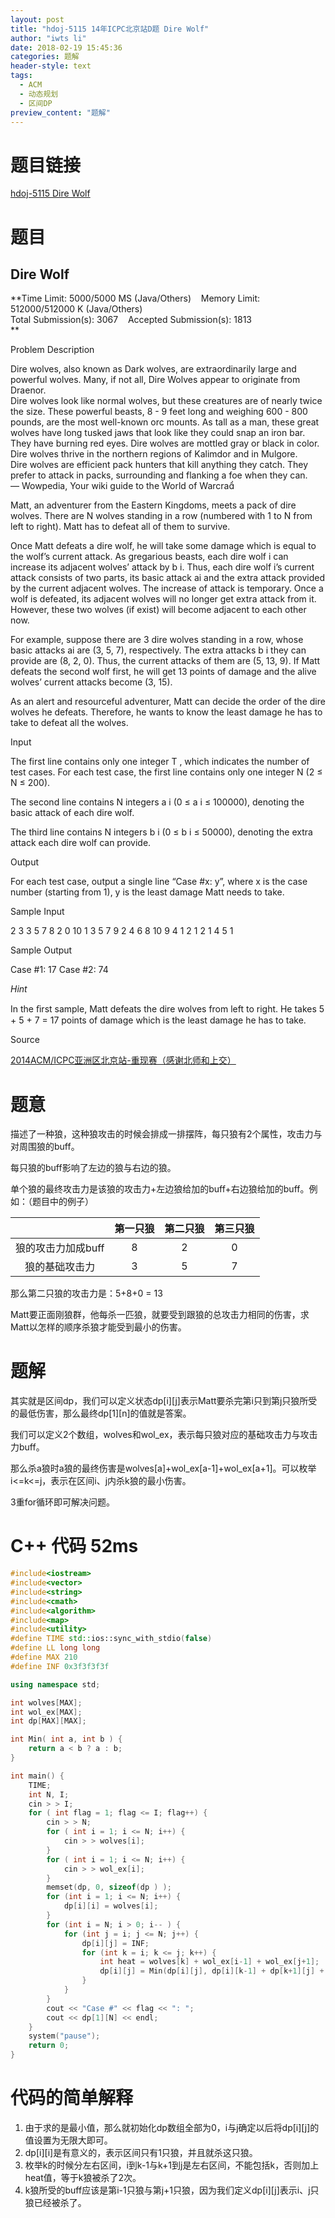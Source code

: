 ```yaml
---
layout: post
title: "hdoj-5115 14年ICPC北京站D题 Dire Wolf"
author: "iwts li"
date: 2018-02-19 15:45:36
categories: 题解
header-style: text
tags:
  - ACM
  - 动态规划
  - 区间DP
preview_content: "题解"
---
```


# 题目链接  

[hdoj-5115 Dire Wolf](http://acm.hdu.edu.cn/showproblem.php?pid=5115)

# 题目

Dire Wolf
---------

**Time Limit: 5000/5000 MS (Java/Others)    Memory Limit: 512000/512000 K (Java/Others)  
Total Submission(s): 3067    Accepted Submission(s): 1813  
**  
  

Problem Description

Dire wolves, also known as Dark wolves, are extraordinarily large and powerful wolves. Many, if not all, Dire Wolves appear to originate from Draenor.  
Dire wolves look like normal wolves, but these creatures are of nearly twice the size. These powerful beasts, 8 - 9 feet long and weighing 600 - 800 pounds, are the most well-known orc mounts. As tall as a man, these great wolves have long tusked jaws that look like they could snap an iron bar. They have burning red eyes. Dire wolves are mottled gray or black in color. Dire wolves thrive in the northern regions of Kalimdor and in Mulgore.  
Dire wolves are efficient pack hunters that kill anything they catch. They prefer to attack in packs, surrounding and flanking a foe when they can.  
— Wowpedia, Your wiki guide to the World of Warcra  
  
Matt, an adventurer from the Eastern Kingdoms, meets a pack of dire wolves. There are N wolves standing in a row (numbered with 1 to N from left to right). Matt has to defeat all of them to survive.  
  
Once Matt defeats a dire wolf, he will take some damage which is equal to the wolf’s current attack. As gregarious beasts, each dire wolf i can increase its adjacent wolves’ attack by b i. Thus, each dire wolf i’s current attack consists of two parts, its basic attack ai and the extra attack provided by the current adjacent wolves. The increase of attack is temporary. Once a wolf is defeated, its adjacent wolves will no longer get extra attack from it. However, these two wolves (if exist) will become adjacent to each other now.  
  
For example, suppose there are 3 dire wolves standing in a row, whose basic attacks ai are (3, 5, 7), respectively. The extra attacks b i they can provide are (8, 2, 0). Thus, the current attacks of them are (5, 13, 9). If Matt defeats the second wolf first, he will get 13 points of damage and the alive wolves’ current attacks become (3, 15).  
  
As an alert and resourceful adventurer, Matt can decide the order of the dire wolves he defeats. Therefore, he wants to know the least damage he has to take to defeat all the wolves.

  

Input

The first line contains only one integer T , which indicates the number of test cases. For each test case, the first line contains only one integer N (2 ≤ N ≤ 200).  
  
The second line contains N integers a i (0 ≤ a i ≤ 100000), denoting the basic attack of each dire wolf.  
  
The third line contains N integers b i (0 ≤ b i ≤ 50000), denoting the extra attack each dire wolf can provide.

  

Output

For each test case, output a single line “Case #x: y”, where x is the case number (starting from 1), y is the least damage Matt needs to take.  

  

Sample Input

2 3 3 5 7 8 2 0 10 1 3 5 7 9 2 4 6 8 10 9 4 1 2 1 2 1 4 5 1

  

Sample Output

Case #1: 17 Case #2: 74

_Hint_

In the ﬁrst sample, Matt defeats the dire wolves from left to right. He takes 5 + 5 + 7 = 17 points of damage which is the least damage he has to take.

  

Source

[2014ACM/ICPC亚洲区北京站-重现赛（感谢北师和上交）](http://acm.hdu.edu.cn/search.php?field=problem&key=2014ACM%2FICPC%D1%C7%D6%DE%C7%F8%B1%B1%BE%A9%D5%BE-%D6%D8%CF%D6%C8%FC%A3%A8%B8%D0%D0%BB%B1%B1%CA%A6%BA%CD%C9%CF%BD%BB%A3%A9&source=1&searchmode=source)

# 题意

描述了一种狼，这种狼攻击的时候会排成一排摆阵，每只狼有2个属性，攻击力与对周围狼的buff。

每只狼的buff影响了左边的狼与右边的狼。

单个狼的最终攻击力是该狼的攻击力+左边狼给加的buff+右边狼给加的buff。例如：（题目中的例子）

| | 第一只狼 | 第二只狼 | 第三只狼 |
| :----: | :----: | :----: | :----: |
| 狼的攻击力加成buff | 8 | 2 | 0 |
| 狼的基础攻击力 | 3 | 5 | 7 |

那么第二只狼的攻击力是：5+8+0 = 13

Matt要正面刚狼群，他每杀一匹狼，就要受到跟狼的总攻击力相同的伤害，求Matt以怎样的顺序杀狼才能受到最小的伤害。

# 题解

其实就是区间dp，我们可以定义状态dp\[i\]\[j\]表示Matt要杀完第i只到第j只狼所受的最低伤害，那么最终dp\[1\]\[n\]的值就是答案。

我们可以定义2个数组，wolves和wol\_ex，表示每只狼对应的基础攻击力与攻击力buff。

那么杀a狼时a狼的最终伤害是wolves\[a\]+wol\_ex\[a-1\]+wol_ex\[a+1\]。可以枚举i<=k<=j，表示在区间i、j内杀k狼的最小伤害。

3重for循环即可解决问题。

# C++ 代码 52ms

```cpp
#include<iostream>
#include<vector>
#include<string>
#include<cmath>
#include<algorithm>
#include<map>
#include<utility>
#define TIME std::ios::sync_with_stdio(false)
#define LL long long
#define MAX 210
#define INF 0x3f3f3f3f

using namespace std;

int wolves[MAX];
int wol_ex[MAX];
int dp[MAX][MAX];

int Min( int a, int b ) {
	return a < b ? a : b;
}

int main() {
	TIME;
	int N, I;
	cin > > I;
	for ( int flag = 1; flag <= I; flag++) {
		cin > > N;
		for ( int i = 1; i <= N; i++) {
			cin > > wolves[i];
		}
		for ( int i = 1; i <= N; i++) {
			cin > > wol_ex[i];
		}
		memset(dp, 0, sizeof(dp ) );
		for (int i = 1; i <= N; i++) {
			dp[i][i] = wolves[i];
		}
		for (int i = N; i > 0; i-- ) {
			for (int j = i; j <= N; j++) {
				dp[i][j] = INF;
				for (int k = i; k <= j; k++) {
					int heat = wolves[k] + wol_ex[i-1] + wol_ex[j+1];
					dp[i][j] = Min(dp[i][j], dp[i][k-1] + dp[k+1][j] + heat);
				}
			}
		}
		cout << "Case #" << flag << ": ";
		cout << dp[1][N] << endl;
	}
	system("pause");
	return 0;
}
```

# 代码的简单解释

1. 由于求的是最小值，那么就初始化dp数组全部为0，i与j确定以后将dp\[i\]\[j\]的值设置为无限大即可。
2. dp\[i\]\[i\]是有意义的，表示区间只有1只狼，并且就杀这只狼。
3. 枚举k的时候分左右区间，i到k-1与k+1到j是左右区间，不能包括k，否则加上heat值，等于k狼被杀了2次。
4. k狼所受的buff应该是第i-1只狼与第j+1只狼，因为我们定义dp\[i\]\[j\]表示i、j只狼已经被杀了。